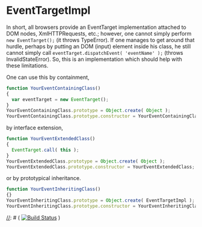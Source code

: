 EventTargetImpl
===============
In short, all browsers provide an EventTarget implementation attached to DOM nodes, XmlHTTPRequests, etc.; however, one cannot simply perform `new EventTarget();` (it throws TypeError).  If one manages to get around that hurdle, perhaps by putting an DOM (input) element inside his class, he still cannot simply call `eventTarget.dispatchEvent( 'eventName' );` (throws InvalidStateError).  So, this is an implementation which should help with these limitations.

One can use this by containment,
```javascript
function YourEventContainingClass()
{
  var eventTarget = new EventTarget();
}
YourEventContainingClass.prototype = Object.create( Object );
YourEventContainingClass.prototype.constructor = YourEventContainingClass;
```
by interface extension,
```javascript
function YourEventExtendedClass()
{
  EventTarget.call( this );
}
YourEventExtendedClass.prototype = Object.create( Object );
YourEventExtendedClass.prototype.constructor = YourEventExtendedClass;
```
or by prototypical inheritance.
```javascript
function YourEventInheritingClass()
{}
YourEventInheritingClass.prototype = Object.create( EventTargetImpl );
YourEventInheritingClass.prototype.constructor = YourEventInheritingClass;
```

[//]: # ( ### TravisCI )
[//]: # ( [![Build Status](https://travis-ci.com/MarkMYoung/EventTargetImpl.svg?branch=master)](https://travis-ci.com/MarkMYoung/EventTargetImpl) )
